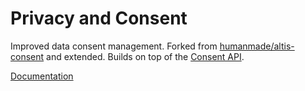 # Privacy and Consent

Improved data consent management. Forked from [humanmade/altis-consent](https://github.com/humanmade/altis-consent) and extended. Builds on top of the [Consent API](https://github.com/humanmade/consent-api-js).

[Documentation](https://github.com/humanmade/altis-consent/wiki)